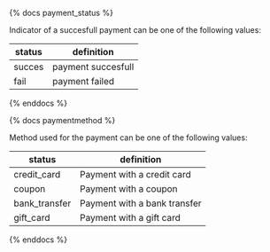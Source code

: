 {% docs payment_status %}
	
Indicator of a succesfull payment can be one of the following values:

| status         | definition                                       |
|----------------|--------------------------------------------------|
| succes         | payment succesfull                               |
| fail           | payment failed                                   |


{% enddocs %}

{% docs paymentmethod %}
	
Method used for the payment can be one of the following values: 

| status         | definition                                       |
|----------------|--------------------------------------------------|
| credit_card    | Payment with a credit card                       |
| coupon         | Payment with a coupon                            |
| bank_transfer  | Payment with a bank transfer                     |
| gift_card      | Payment with a gift card                         |

{% enddocs %}
